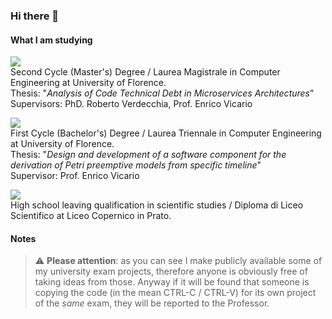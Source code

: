 ### Hi there 👋

#### What I am studying

![](https://geps.dev/progress/95) <br/>
Second Cycle (Master's) Degree / Laurea Magistrale in Computer Engineering at University of Florence.<br/>
Thesis: "*Analysis of Code Technical Debt in Microservices Architectures*"<br/>
Supervisors: PhD. Roberto Verdecchia, Prof. Enrico Vicario

![](https://geps.dev/progress/100)<br/>
First Cycle (Bachelor's) Degree / Laurea Triennale in Computer Engineering at University of Florence.<br/>
Thesis: "*Design and development of a software component for the derivation of Petri preemptive models from specific timeline*"<br/>
Supervisor: Prof. Enrico Vicario

![](https://geps.dev/progress/100)<br/>
High school leaving qualification in scientific studies / Diploma di Liceo Scientifico at Liceo Copernico in Prato.

#### Notes
> :warning: **Please attention**: as you can see I make publicly available some of my university exam projects, therefore anyone is obviously free of taking ideas from those. Anyway if it will be found that someone is copying the code (in the mean CTRL-C / CTRL-V) for its own project of the *same* exam, they will be reported to the Professor.
